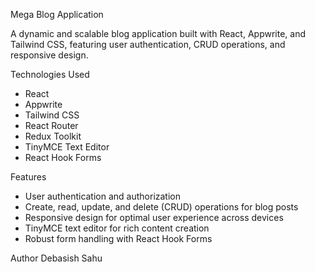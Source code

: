 
Mega Blog Application

A dynamic and scalable blog application built with React, Appwrite, and Tailwind CSS, featuring user authentication, CRUD operations, and responsive design.

Technologies Used
- React
- Appwrite
- Tailwind CSS
- React Router
- Redux Toolkit
- TinyMCE Text Editor
- React Hook Forms

Features
- User authentication and authorization
- Create, read, update, and delete (CRUD) operations for blog posts
- Responsive design for optimal user experience across devices
- TinyMCE text editor for rich content creation
- Robust form handling with React Hook Forms


Author
Debasish Sahu

